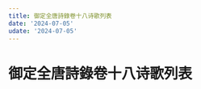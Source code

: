 ```yaml
---
title: 御定全唐詩錄卷十八诗歌列表
date: '2024-07-05'
udate: '2024-07-05'
---
```

# 御定全唐詩錄卷十八诗歌列表

<PoemList :list="poems" :authorMap="authorMap" :chapternum="18" />

<script setup>
const chapter = '卷十八';
import poems from '/data/qtsl/卷十八/poems.json'
import authorMap from '/data/qtsl/卷十八/author.json'
</script>

